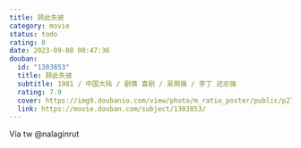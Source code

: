 ```yaml
---
title: 顾此失彼
category: movie
status: todo
rating: 0
date: 2023-09-08 00:47:36
douban:
  id: "1303853"
  title: 顾此失彼
  subtitle: 1981 / 中国大陆 / 剧情 喜剧 / 吴荫循 / 李丁 迟志强
  rating: 7.9
  cover: https://img9.doubanio.com/view/photo/m_ratio_poster/public/p2706369616.jpg
  link: https://movie.douban.com/subject/1303853/
---
```


Via tw @nalaginrut